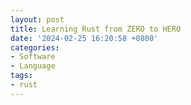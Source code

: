 ```yaml
---
layout: post
title: Learning Rust from ZERO to HERO
date: '2024-02-25 16:20:58 +0800'
categories:
- Software
- Language
tags:
- rust
---
```


